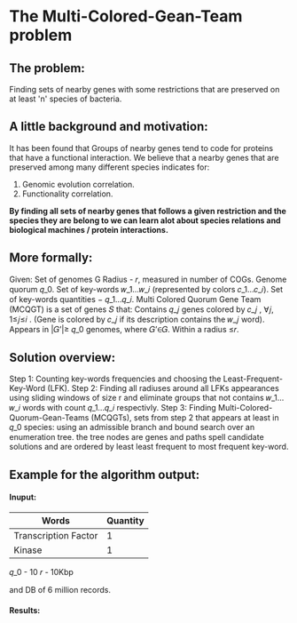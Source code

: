 # The Multi-Colored-Gean-Team problem


## The problem:
Finding sets of nearby genes with some restrictions that are preserved on at least 'n' species of bacteria. 

## A little background and motivation:
It has been found that Groups of nearby genes tend to code for proteins that have a functional interaction.
We believe that a nearby genes that are preserved among many different species indicates for:

1. Genomic evolution correlation.  
2. Functionality correlation.

__By finding all sets of nearby genes that follows a given restriction and the species they are belong to we can learn alot about species relations and biological machines / protein interactions.__

## More formally:
Given:
Set of genomes G
Radius - 𝑟, measured in number of COGs. 
Genome quorum 𝑞_0.
Set of key-words 𝑤_1…𝑤_𝑖 (represented by colors 𝑐_1…𝑐_𝑖).
Set of key-words quantities − 𝑞_1…𝑞_𝑖.
Multi Colored Quorum Gene Team (MCQGT) is  a set of genes 𝑆 that:
Contains 𝑞_𝑗 genes colored by 𝑐_𝑗 , ∀𝑗, 1≤𝑗≤𝑖 .
     (Gene is colored by 𝑐_𝑗 if its description contains the 𝑤_𝑗 word).
Appears in |𝐺’|≥ 𝑞_0   genomes, where 𝐺’∈𝐺.
Within a radius ≤𝑟.

## Solution overview:
Step 1: Counting key-words frequencies and choosing the Least-Frequent-Key-Word (LFK). 
Step 2: Finding all radiuses around all LFKs appearances using sliding windows of size r and eliminate groups that not contains 𝑤_1…𝑤_𝑖 words with count 𝑞_1…𝑞_𝑖 respectivly. 
Step 3: Finding Multi-Colored-Quorum-Gean-Teams (MCQGTs), sets from step 2 that appears at least in 𝑞_0 species: using an admissible branch and bound search over an enumeration tree. the tree nodes are genes and paths spell candidate solutions and are ordered by least least frequent to most frequent key-word.

## Example for the algorithm output:

#### Inuput:

Words | Quantity
------------ | -------------
Transcription Factor | 1
Kinase | 1

𝑞_0 - 10
𝑟 - 10Kbp

and DB of 6 million records.

#### Results:


